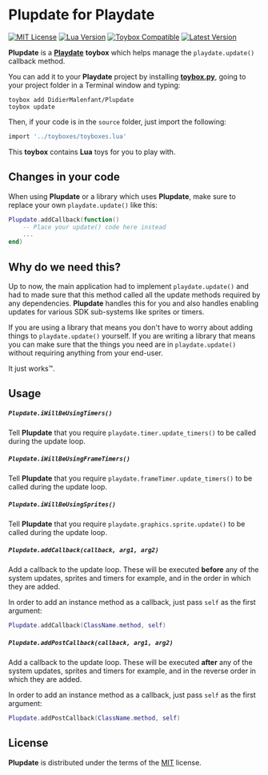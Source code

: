 # Plupdate for Playdate

[![MIT License](https://img.shields.io/github/license/DidierMalenfant/Plupdate)](https://spdx.org/licenses/MIT.html) [![Lua Version](https://img.shields.io/badge/Lua-5.4-yellowgreen)](https://lua.org) [![Toybox Compatible](https://img.shields.io/badge/toybox.py-compatible-brightgreen)](https://toyboxpy.io) [![Latest Version](https://img.shields.io/github/v/tag/DidierMalenfant/Plupdate)](https://github.com/DidierMalenfant/Plupdate/tags)

**Plupdate** is a [**Playdate**](https://play.date) **toybox** which helps manage the `playdate.update()` callback method.

You can add it to your **Playdate** project by installing [**toybox.py**](https://toyboxpy.io), going to your project folder in a Terminal window and typing:

```console
toybox add DidierMalenfant/Plupdate
toybox update
```

Then, if your code is in the `source` folder, just import the following:

```lua
import '../toyboxes/toyboxes.lua'
```

This **toybox** contains **Lua** toys for you to play with.

## Changes in your code

When using **Plupdate** or a library which uses **Plupdate**, make sure to replace your own `playdate.update()` like this:

```lua
Plupdate.addCallback(function()
    -- Place your update() code here instead
    ...
end)
```

## Why do we need this?

Up to now, the main application had to implement `playdate.update()` and had to made sure that this method called all the update methods required by any dependencies. **Plupdate** handles this for you and also handles enabling updates for various SDK sub-systems like sprites or timers.

If you are using a library that means you don't have to worry about adding things to `playdate.update()` yourself. If you are writing a library that means you can make sure that the things you need are in `playdate.update()` without requiring anything from your end-user.

It just works™.

## Usage

##### `Plupdate.iWillBeUsingTimers()`

Tell **Plupdate** that you require `playdate.timer.update_timers()` to be called during the update loop.

##### `Plupdate.iWillBeUsingFrameTimers()`

Tell **Plupdate** that you require `playdate.frameTimer.update_timers()` to be called during the update loop.

##### `Plupdate.iWillBeUsingSprites()`

Tell **Plupdate** that you require `playdate.graphics.sprite.update()` to be called during the update loop.

##### `Plupdate.addCallback(callback, arg1, arg2)`

Add a callback to the update loop. These will be executed **before** any of the system updates, sprites and timers for example, and in the order in which they are added.

In order to add an instance method as a callback, just pass `self` as the first argument:

```lua
Plupdate.addCallback(ClassName.method, self)
```

##### `Plupdate.addPostCallback(callback, arg1, arg2)`

Add a callback to the update loop. These will be executed **after** any of the system updates, sprites and timers for example, and in the reverse order in which they are added.

In order to add an instance method as a callback, just pass `self` as the first argument:

```lua
Plupdate.addPostCallback(ClassName.method, self)
```

## License

**Plupdate** is distributed under the terms of the [MIT](https://spdx.org/licenses/MIT.html) license.
